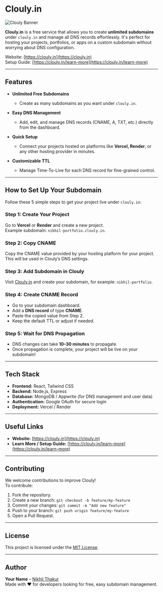 # Clouly.in

![Clouly Banner](https://clouly.in/favicon-96x96.png) <!-- Replace with actual banner image -->

**Clouly.in** is a free service that allows you to create **unlimited subdomains** under `clouly.in` and manage all DNS records effortlessly. It's perfect for hosting your projects, portfolios, or apps on a custom subdomain without worrying about DNS configuration.

Website: [https://clouly.in](https://clouly.in)  
Setup Guide: [https://clouly.in/learn-more](https://clouly.in/learn-more)

---

## Features

-   **Unlimited Free Subdomains**
    -   Create as many subdomains as you want under `clouly.in`.
-   **Easy DNS Management**

    -   Add, edit, and manage DNS records (CNAME, A, TXT, etc.) directly from the dashboard.

-   **Quick Setup**

    -   Connect your projects hosted on platforms like **Vercel, Render**, or any other hosting provider in minutes.

-   **Customizable TTL**
    -   Manage Time-To-Live for each DNS record for fine-grained control.

---

##  How to Set Up Your Subdomain

Follow these 5 simple steps to get your project live under `clouly.in`:

### **Step 1: Create Your Project**

Go to **Vercel** or **Render** and create a new project.  
Example subdomain: `nikhil-portfolio.clouly.in`.

### **Step 2: Copy CNAME**

Copy the CNAME value provided by your hosting platform for your project. This will be used in Clouly’s DNS settings.

### **Step 3: Add Subdomain in Clouly**

Visit [Clouly.in](https://clouly.in) and create your subdomain, for example: `nikhil-portfolio`.

### **Step 4: Create CNAME Record**

-   Go to your subdomain dashboard.
-   Add a **DNS record** of type **CNAME**.
-   Paste the copied value from Step 2.
-   Keep the default TTL or adjust if needed.

### **Step 5: Wait for DNS Propagation**

-   DNS changes can take **10–30 minutes** to propagate.
-   Once propagation is complete, your project will be live on your subdomain!

---

## Tech Stack

-   **Frontend:** React, Tailwind CSS
-   **Backend:** Node.js, Express
-   **Database:** MongoDB / Appwrite (for DNS management and user data)
-   **Authentication:** Google OAuth for secure login
-   **Deployment:** Vercel / Render

---

## Useful Links

-   **Website:** [https://clouly.in](https://clouly.in)
-   **Learn More / Setup Guide:** [https://clouly.in/learn-more](https://clouly.in/learn-more)

---

## Contributing

We welcome contributions to improve Clouly!  
To contribute:

1. Fork the repository.
2. Create a new branch: `git checkout -b feature/my-feature`
3. Commit your changes: `git commit -m "Add new feature"`
4. Push to your branch: `git push origin feature/my-feature`
5. Open a Pull Request.

---

## License

This project is licensed under the [MIT License](./LICENSE).


---

## Author

**Your Name** – [Nikhil Thakur](https://github.com/nikhilthakur8)  
Made with ❤️ for developers looking for free, easy subdomain management.
